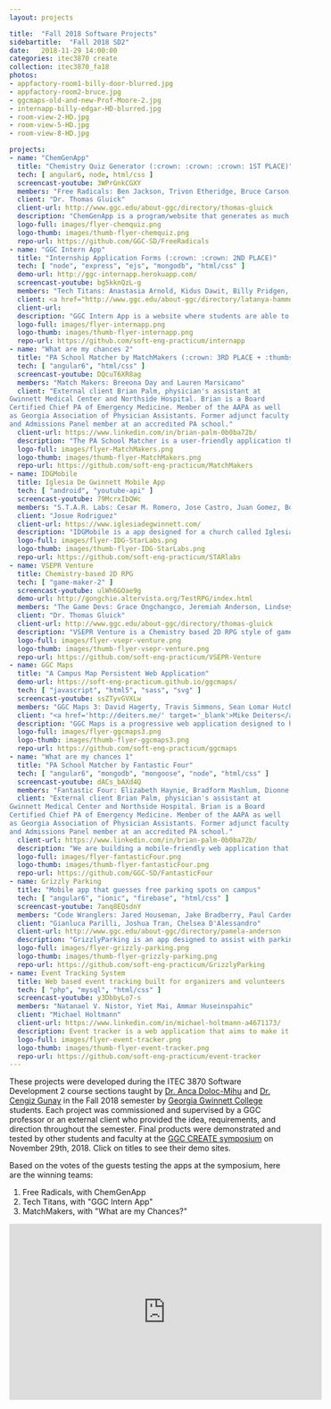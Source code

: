 ```yaml
---
layout: projects

title:  "Fall 2018 Software Projects"
sidebartitle:  "Fall 2018 SD2"
date:   2018-11-29 14:00:00
categories: itec3870 create
collection: itec3870_fa18
photos:
- appfactory-room1-billy-door-blurred.jpg
- appfactory-room2-bruce.jpg
- ggcmaps-old-and-new-Prof-Moore-2.jpg
- internapp-billy-edgar-HD-blurred.jpg
- room-view-2-HD.jpg
- room-view-5-HD.jpg
- room-view-8-HD.jpg

projects:
- name: "ChemGenApp"
  title: "Chemistry Quiz Generator (:crown: :crown: :crown: 1ST PLACE)"
  tech: [ angular6, node, html/css ]
  screencast-youtube: 3WPrGnkCGXY
  members: "Free Radicals: Ben Jackson, Trivon Etheridge, Bruce Carson, William Bullock"
  client: "Dr. Thomas Gluick"
  client-url: http://www.ggc.edu/about-ggc/directory/thomas-gluick
  description: "ChemGenApp is a program/website that generates as much information regarding a chemical reaction as possible in order to assist Chemistry professors with making quizzes."
  logo-full: images/flyer-chemquiz.png
  logo-thumb: images/thumb-flyer-chemquiz.png
  repo-url: https://github.com/GGC-SD/FreeRadicals
- name: "GGC Intern App"
  title: "Internship Application Forms (:crown: :crown: 2ND PLACE)"
  tech: [ "node", "express", "ejs", "mongodb", "html/css" ] 
  demo-url: http://ggc-internapp.herokuapp.com/
  screencast-youtube: bg5kknQzL-g
  members: "Tech Titans: Anastasia Arnold, Kidus Dawit, Billy Pridgen, Edgar Juarez"
  client: <a href="http://www.ggc.edu/about-ggc/directory/latanya-hammonds-odie" target="_blank">Dr. Latanya Hammonds-Odie (Biology)</a> and <a href="http://www.ggc.edu/about-ggc/directory/lissa-pollacia" target="_blank">Dr. Lissa Pollacia (IT)</a>
  client-url: 
  description: "GGC Intern App is a website where students are able to apply for either a Biology or Information Technology internship. They also have the option to upload other documents required including their resume, FERPA form, and essays."
  logo-full: images/flyer-internapp.png
  logo-thumb: images/thumb-flyer-internapp.png
  repo-url: https://github.com/soft-eng-practicum/internapp
- name: "What are my chances 2"
  title: "PA School Matcher by MatchMakers (:crown: 3RD PLACE + :thumbsup: winner of the two competing teams)"
  tech: [ "angular6", "html/css" ] 
  screencast-youtube: DQcuT6XR8ag
  members: "Match Makers: Breeona Day and Lauren Marsicano"
  client: "External client Brian Palm, physician's assistant at
Gwinnett Medical Center and Northside Hospital. Brian is a Board
Certified Chief PA of Emergency Medicine. Member of the AAPA as well
as Georgia Association of Physician Assistants. Former adjunct faculty
and Admissions Panel member at an accredited PA school."
  client-url: https://www.linkedin.com/in/brian-palm-0b0ba72b/
  description: "The PA School Matcher is a user-friendly application that matches prospective Physician's Assistant school student's information with the requirements of selected schools and the demographics of accepted students into the program to show how likely the student is to be accepted. The results are displayed as GOOD, AVERAGE & POOR as far as chances of being accepted. The system also provides feedback on how the student could improve their chances of being accepted."
  logo-full: images/flyer-MatchMakers.png
  logo-thumb: images/thumb-flyer-MatchMakers.png
  repo-url: https://github.com/soft-eng-practicum/MatchMakers
- name: IDGMobile
  title: Iglesia De Gwinnett Mobile App
  tech: [ "android", "youtube-api" ] 
  screencast-youtube: 79McrxIbQWc
  members: "S.T.A.R. Labs: Cesar M. Romero, Jose Castro, Juan Gomez, Boji Benji"
  client: "Josue Rodriguez"
  client-url: https://www.iglesiadegwinnett.com/
  description: "IDGMobile is a app designed for a church called Iglesia De Gwinnett.The purpose of this app is to share weekly messages to anyone who would like to watch."
  logo-full: images/flyer-IDG-StarLabs.png
  logo-thumb: images/thumb-flyer-IDG-StarLabs.png
  repo-url: https://github.com/soft-eng-practicum/STARlabs
- name: VSEPR Venture
  title: Chemistry-based 2D RPG
  tech: [ "game-maker-2" ] 
  screencast-youtube: ulWh6GOae9g
  demo-url: http://gongchie.altervista.org/TestRPG/index.html
  members: "The Game Devs: Grace Ongchangco, Jeremiah Anderson, Lindsey Wade, Kaiser Smith"
  client: "Dr. Thomas Gluick"
  client-url: http://www.ggc.edu/about-ggc/directory/thomas-gluick
  description: "VSEPR Venture is a Chemistry based 2D RPG style of game. The player is given the name of a molecule and then is required to collect atoms to create the molecular structure that represents that molecule using the VSEPR Theory. The levels require the player to assess the Lewis structures and the placement of the electrons around the atom to successfully solve a particular molecule. The game features six levels, and then a test level that the player must complete to beat the game. This project was created using GameMaker Studio 2 and is written in GameMaker's proprietary programming language called GameMaker Language (GML)."
  logo-full: images/flyer-vsepr-venture.png
  logo-thumb: images/thumb-flyer-vsepr-venture.png
  repo-url: https://github.com/soft-eng-practicum/VSEPR-Venture
- name: GGC Maps
  title: "A Campus Map Persistent Web Application"
  demo-url: https://soft-eng-practicum.github.io/ggcmaps/
  tech: [ "javascript", "html5", "sass", "svg" ] 
  screencast-youtube: ssZTyvGVXLw
  members: "GGC Maps 3: David Hagerty, Travis Simmons, Sean Lomar Hutchinson, Alain Hirwa"
  client: "<a href='http://deiters.me/' target='_blank'>Mike Deiters</a> and David Rivera-Rocha"
  description: "GGC Maps is a progressive web application designed to help students locate rooms in the various buildings on GGC’s campus from their computer or mobile device - with or without an internet connection."
  logo-full: images/flyer-ggcmaps3.png
  logo-thumb: images/thumb-flyer-ggcmaps3.png
  repo-url: https://github.com/soft-eng-practicum/ggcmaps
- name: "What are my chances 1"
  title: "PA School Matcher by Fantastic Four"
  tech: [ "angular6", "mongodb", "mongoose", "node", "html/css" ] 
  screencast-youtube: dACs_bAXd4Q
  members: "Fantastic Four: Elizabeth Haynie, Bradform Mashlum, Dionne Mitchner, Nishanth Mangineni"
  client: "External client Brian Palm, physician's assistant at
Gwinnett Medical Center and Northside Hospital. Brian is a Board
Certified Chief PA of Emergency Medicine. Member of the AAPA as well
as Georgia Association of Physician Assistants. Former adjunct faculty
and Admissions Panel member at an accredited PA school."
  client-url: https://www.linkedin.com/in/brian-palm-0b0ba72b/
  description: "We are building a mobile-friendly web application that assists with helping physician assistant students determine which schools they are eligible to get into. They can enter their GPA, GRE, healthcare hours. From there, graphs with be presented comparing them to students nationally."
  logo-full: images/flyer-fantasticFour.png
  logo-thumb: images/thumb-flyer-fantasticFour.png
  repo-url: https://github.com/GGC-SD/FantasticFour
- name: Grizzly Parking
  title: "Mobile app that guesses free parking spots on campus"
  tech: [ "angular6", "ionic", "firebase", "html/css" ] 
  screencast-youtube: 7anq8EQsdnY
  members: "Code Wranglers: Jared Houseman, Jake Bradberry, Paul Cardenas"
  client: "Gianluca Parilli, Joshua Tran, Chelsea D'Alessandro"
  client-url: http://www.ggc.edu/about-ggc/directory/pamela-anderson
  description: "GrizzlyParking is an app designed to assist with parking on GGC Campus by calculating the highest possible chance of a parking spot in different parking lots."
  logo-full: images/flyer-grizzly-parking.png
  logo-thumb: images/thumb-flyer-grizzly-parking.png
  repo-url: https://github.com/soft-eng-practicum/GrizzlyParking
- name: Event Tracking System
  title: Web based event tracking built for organizers and volunteers
  tech: [ "php", "mysql", "html/css" ] 
  screencast-youtube: y3DbbyLo7-s
  members: "Natanael V. Nistor, Yiet Mai, Ammar Huseinspahic"
  client: "Michael Holtmann"
  client-url: https://www.linkedin.com/in/michael-holtmann-a4671173/
  description: Event tracker is a web application that aims to make it easier for organizers to manage events and allow for volunteers to be able to apply for the events all on one platform.
  logo-full: images/flyer-event-tracker.png
  logo-thumb: images/thumb-flyer-event-tracker.png
  repo-url: https://github.com/soft-eng-practicum/event-tracker
---
```


These projects were developed during the ITEC 3870 Software
Development 2 course sections taught
by [Dr. Anca Doloc-Mihu][doloc-ggc] and [Dr. Cengiz Gunay][gunay-ggc]
in the Fall 2018 semester by [Georgia Gwinnett College][ggc]
students. Each project was commissioned and supervised by a GGC
professor or an external client who provided the idea, requirements,
and direction throughout the semester. Final products were
demonstrated and tested by other students and faculty at
the [GGC CREATE symposium][create] on November 29th, 2018. Click on
titles to see their demo sites.

Based on the votes of the guests testing the apps at the symposium,
here are the winning teams:

1.    Free Radicals, with ChemGenApp 
2.    Tech Titans, with "GGC Intern App"
3.    MatchMakers, with "What are my Chances?"
	
<div class="project-video"> 
  <iframe width="560" height="315" src="https://www.youtube.com/embed/yUNJx8oMoak" frameborder="0" allowfullscreen></iframe>
</div>

[ggc]:		http://www.ggc.edu
[gunay-ggc]: 	http://www.ggc.edu/about-ggc/directory/cengiz-gunay
[doloc-ggc]: 	http://www.ggc.edu/about-ggc/directory/anca-doloc-mihu
[create]:	https://www.facebook.com/georgiagwinnett/photos/ms.c.eJxdz0EKADEMAsAflaYx0fz~;Ywt7KNTrIIqxo3IaRSkD4IornDFRV5uwX9HusMxUeQZ04Xm3FN6jHJmg0gXHRW3N4P~;0Ay4NMx8~-.bps.a.10153964573906447.1073741919.78573401446/10153964578831447/?type=3&theater
